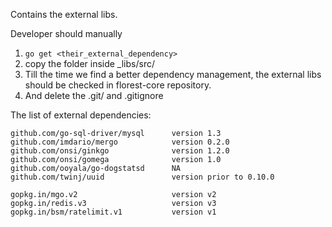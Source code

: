Contains the external libs.

Developer should manually

1. `go get <their_external_dependency>`
2. copy the folder inside _libs/src/
3. Till the time we find a better dependency management, the external libs should be checked in florest-core repository.
4. And delete the .git/ and .gitignore

The list of external dependencies:
```
github.com/go-sql-driver/mysql		version 1.3
github.com/imdario/mergo			version 0.2.0
github.com/onsi/ginkgo				version 1.2.0
github.com/onsi/gomega				version 1.0
github.com/ooyala/go-dogstatsd		NA
github.com/twinj/uuid				version prior to 0.10.0

gopkg.in/mgo.v2						version v2
gopkg.in/redis.v3					version v3
gopkg.in/bsm/ratelimit.v1           version v1

```
